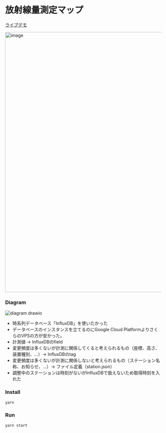 # 放射線量測定マップ

[ライブデモ](https://viewer-eyamisplua-an.a.run.app/#7.29/37.114/139.596)

<img width="841" alt="image" src="https://github.com/seotaro/radioactivity-viewer/assets/46148606/960848ee-71a8-4a2e-8d7c-fda7f321b5ba">

### Diagram

![diagram drawio](https://github.com/seotaro/radioactivity-viewer/assets/46148606/d6ee8db6-5e28-4bcd-bd7d-38f4d8d1923d)

- 時系列データベース「InfluxDB」を使いたかった
- データベースのインスタンスを立てるのにGoogle Cloud PlatformよりさくらのVPSの方が安かった。
- 計測値 → InfluxDBのfield
- 変更頻度は多くないが計測に関係してくると考えられるもの（座標、高さ、装置種別、...）→ InfluxDBのtag
- 変更頻度は多くないが計測に関係しないと考えられるもの（ステーション名称、お知らせ、...）→ ファイル定義（station.json）
- 調整中のステーションは時刻がないがInfluxDBで扱えないため取得時刻を入れた

### Install

```bash
yarn
```

### Run

```bash
yarn start
```
